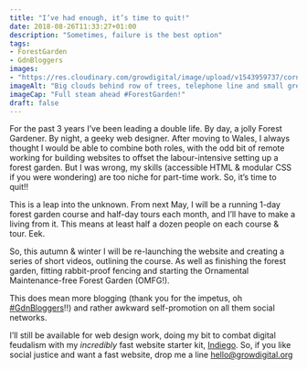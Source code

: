 ```yaml
---
title: "I’ve had enough, it’s time to quit!"
date: 2018-08-26T11:33:27+01:00
description: "Sometimes, failure is the best option"
tags: 
- ForestGarden
- GdnBloggers
images: 
- "https://res.cloudinary.com/growdigital/image/upload/v1543959737/cornus-hedge-43356338845.jpg"
imageAlt: "Big clouds behind row of trees, telephone line and small green hedge"
imageCap: "Full steam ahead #ForestGarden!"
draft: false
---
```


For the past 3 years I’ve been leading a double life. By day, a jolly Forest Gardener. By night, a geeky web designer. After moving to Wales, I always thought I would be able to combine both roles, with the odd bit of remote working for building websites to offset the labour-intensive setting up a forest garden. But I was wrong, my skills (accessible HTML & modular CSS if you were wondering) are too niche for part-time work. So, it’s time to quit!!

This is a leap into the unknown. From next May, I will be a running 1-day forest garden course and half-day tours each month, and I’ll have to make a living from it. This means at least half a dozen people on each course & tour. Eek. 

So, this autumn & winter I will be re-launching the website and creating a series of short videos, outlining the course. As well as finishing the forest garden, fitting rabbit-proof fencing and starting the Ornamental Maintenance-free Forest Garden (OMFG!). 

This does mean more blogging (thank you for the impetus, oh [#GdnBloggers](https://twitter.com/gdnbloggers)!!) and rather awkward self-promotion on all them social networks. 

I’ll still be available for web design work, doing my bit to combat digital feudalism with my _incredibly_ fast website starter kit, [Indiego](https://www.indiego.org.uk/). So, if you like social justice and want a fast website, drop me a line <hello@growdigital.org>

